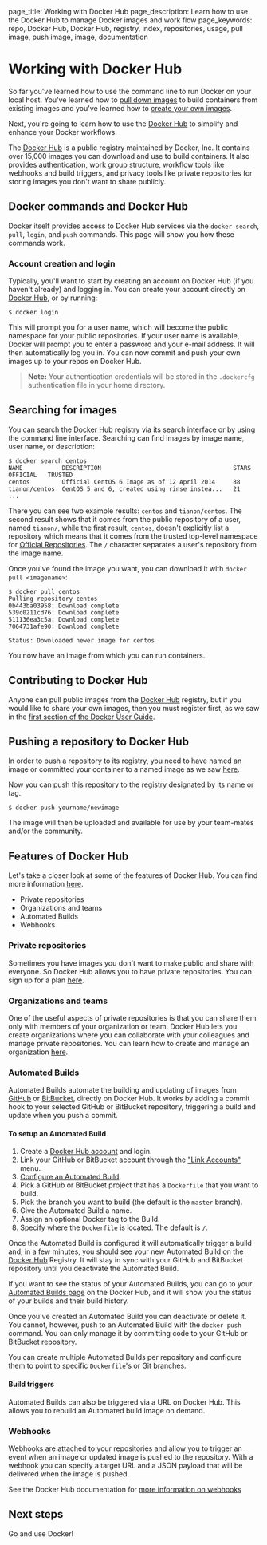 page_title: Working with Docker Hub
page_description: Learn how to use the Docker Hub to manage Docker images and work flow
page_keywords: repo, Docker Hub, Docker Hub, registry, index, repositories, usage, pull image, push image, image, documentation

# Working with Docker Hub

So far you've learned how to use the command line to run Docker on your local host.
You've learned how to [pull down images](/userguide/usingdocker/) to build containers
from existing images and you've learned how to [create your own images](/userguide/dockerimages).

Next, you're going to learn how to use the [Docker Hub](https://hub.docker.com) to
simplify and enhance your Docker workflows.

The [Docker Hub](https://hub.docker.com) is a public registry maintained by Docker,
Inc. It contains over 15,000 images you can download and use to build containers. It also
provides authentication, work group structure, workflow tools like webhooks and build
triggers, and privacy tools like private repositories for storing images you don't want
to share publicly.

## Docker commands and Docker Hub

Docker itself provides access to Docker Hub services via the `docker search`,
`pull`, `login`, and `push` commands. This page will show you how these commands work.

### Account creation and login
Typically, you'll want to start by creating an account on Docker Hub (if you haven't
already) and logging in. You can create your account directly on
[Docker Hub](https://hub.docker.com/account/signup/), or by running:

    $ docker login

This will prompt you for a user name, which will become the public namespace for your
public repositories.
If your user name is available, Docker will prompt you to enter a password and your
e-mail address. It will then automatically log you in. You can now commit and
push your own images up to your repos on Docker Hub.

> **Note:**
> Your authentication credentials will be stored in the `.dockercfg`
> authentication file in your home directory.

## Searching for images

You can search the [Docker Hub](https://hub.docker.com) registry via its search
interface or by using the command line interface. Searching can find images by image
name, user name, or description:

    $ docker search centos
    NAME           DESCRIPTION                                     STARS     OFFICIAL   TRUSTED
    centos         Official CentOS 6 Image as of 12 April 2014     88
    tianon/centos  CentOS 5 and 6, created using rinse instea...   21
    ...

There you can see two example results: `centos` and `tianon/centos`. The second
result shows that it comes from the public repository of a user, named
`tianon/`, while the first result, `centos`, doesn't explicitly list a
repository which means that it comes from the trusted top-level namespace for
[Official Repositories](/docker-hub/official_repos). The `/` character separates
a user's repository from the image name.

Once you've found the image you want, you can download it with `docker pull <imagename>`:

    $ docker pull centos
    Pulling repository centos
    0b443ba03958: Download complete
    539c0211cd76: Download complete
    511136ea3c5a: Download complete
    7064731afe90: Download complete

    Status: Downloaded newer image for centos

You now have an image from which you can run containers.

## Contributing to Docker Hub

Anyone can pull public images from the [Docker Hub](https://hub.docker.com)
registry, but if you would like to share your own images, then you must
register first, as we saw in the [first section of the Docker User
Guide](/userguide/dockerhub/).

## Pushing a repository to Docker Hub

In order to push a repository to its registry, you need to have named an image
or committed your container to a named image as we saw
[here](/userguide/dockerimages).

Now you can push this repository to the registry designated by its name or tag.

    $ docker push yourname/newimage

The image will then be uploaded and available for use by your team-mates and/or the
community.

## Features of Docker Hub

Let's take a closer look at some of the features of Docker Hub. You can find more
information [here](https://docs.docker.com/docker-hub/).

* Private repositories
* Organizations and teams
* Automated Builds
* Webhooks

### Private repositories

Sometimes you have images you don't want to make public and share with
everyone. So Docker Hub allows you to have private repositories. You can
sign up for a plan [here](https://registry.hub.docker.com/plans/).

### Organizations and teams

One of the useful aspects of private repositories is that you can share
them only with members of your organization or team. Docker Hub lets you
create organizations where you can collaborate with your colleagues and
manage private repositories. You can learn how to create and manage an organization
[here](https://registry.hub.docker.com/account/organizations/).

### Automated Builds

Automated Builds automate the building and updating of images from
[GitHub](https://www.github.com) or [BitBucket](http://bitbucket.com), directly on Docker
Hub. It works by adding a commit hook to your selected GitHub or BitBucket repository,
triggering a build and update when you push a commit.

#### To setup an Automated Build

1.  Create a [Docker Hub account](https://hub.docker.com/) and login.
2.  Link your GitHub or BitBucket account through the ["Link Accounts"](https://registry.hub.docker.com/account/accounts/) menu.
3.  [Configure an Automated Build](https://registry.hub.docker.com/builds/add/).
4.  Pick a GitHub or BitBucket project that has a `Dockerfile` that you want to build.
5.  Pick the branch you want to build (the default is the `master` branch).
6.  Give the Automated Build a name.
7.  Assign an optional Docker tag to the Build.
8.  Specify where the `Dockerfile` is located. The default is `/`.

Once the Automated Build is configured it will automatically trigger a
build and, in a few minutes, you should see your new Automated Build on the [Docker Hub](https://hub.docker.com)
Registry. It will stay in sync with your GitHub and BitBucket repository until you
deactivate the Automated Build.

If you want to see the status of your Automated Builds, you can go to your
[Automated Builds page](https://registry.hub.docker.com/builds/) on the Docker Hub,
and it will show you the status of your builds and their build history.

Once you've created an Automated Build you can deactivate or delete it. You
cannot, however, push to an Automated Build with the `docker push` command.
You can only manage it by committing code to your GitHub or BitBucket
repository.

You can create multiple Automated Builds per repository and configure them
to point to specific `Dockerfile`'s or Git branches.

#### Build triggers

Automated Builds can also be triggered via a URL on Docker Hub. This
allows you to rebuild an Automated build image on demand.

### Webhooks

Webhooks are attached to your repositories and allow you to trigger an
event when an image or updated image is pushed to the repository. With
a webhook you can specify a target URL and a JSON payload that will be
delivered when the image is pushed.

See the Docker Hub documentation for [more information on
webhooks](https://docs.docker.com/docker-hub/repos/#webhooks)

## Next steps

Go and use Docker!

